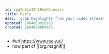 ```yaml
---
id: cpg9b2sn19h10emh2upsyxz
title: Reely
desc: 'grab highlights from your video stream'
updated: 1684868926160
created: 1684868809093
---
```


- #url https://www.reely.ai/
- now part of [[org.magnifi]]